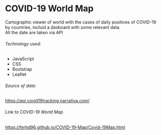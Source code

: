 # COVID-19 World Map
Cartographic viewer of world with the cases of daily positives of COVID-19 by countries, incluid a dasboard with some relevant data.<br/>
All the date are taken via API<br/>
###### Technology used:
- JavaScript
- CSS
- Bootstrap
- Leaflet
###### Source of date:
https://api.covid19tracking.narrativa.com/
###### Link to COVID-19 World Map
https://ferhd96.github.io/COVID-19-Map/Covid-19Map.html
